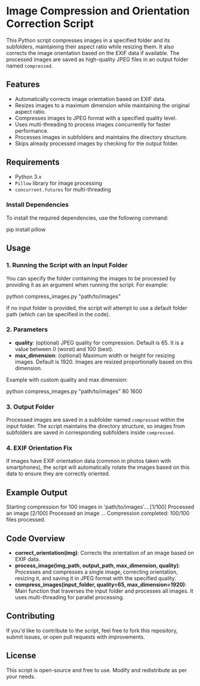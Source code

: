 # Image Compression and Orientation Correction Script

This Python script compresses images in a specified folder and its subfolders, maintaining their aspect ratio while resizing them. It also corrects the image orientation based on the EXIF data if available. The processed images are saved as high-quality JPEG files in an output folder named `compressed`.

## Features

- Automatically corrects image orientation based on EXIF data.
- Resizes images to a maximum dimension while maintaining the original aspect ratio.
- Compresses images to JPEG format with a specified quality level.
- Uses multi-threading to process images concurrently for faster performance.
- Processes images in subfolders and maintains the directory structure.
- Skips already processed images by checking for the output folder.

## Requirements

- Python 3.x
- `Pillow` library for image processing
- `concurrent.futures` for multi-threading

### Install Dependencies

To install the required dependencies, use the following command:

pip install pillow

## Usage

### 1. Running the Script with an Input Folder

You can specify the folder containing the images to be processed by providing it as an argument when running the script. For example:

python compress_images.py "path/to/images"

If no input folder is provided, the script will attempt to use a default folder path (which can be specified in the code).

### 2. Parameters

- **quality**: (optional) JPEG quality for compression. Default is 65. It is a value between 0 (worst) and 100 (best).
- **max_dimension**: (optional) Maximum width or height for resizing images. Default is 1920. Images are resized proportionally based on this dimension.

Example with custom quality and max dimension:

python compress_images.py "path/to/images" 80 1600

### 3. Output Folder

Processed images are saved in a subfolder named `compressed` within the input folder. The script maintains the directory structure, so images from subfolders are saved in corresponding subfolders inside `compressed`.

### 4. EXIF Orientation Fix

If images have EXIF orientation data (common in photos taken with smartphones), the script will automatically rotate the images based on this data to ensure they are correctly oriented.

## Example Output

Starting compression for 100 images in 'path/to/images'...
[1/100] Processed an image
[2/100] Processed an image ...
Compression completed: 100/100 files processed.

## Code Overview

- **correct_orientation(img)**: Corrects the orientation of an image based on EXIF data.
- **process_image(img_path, output_path, max_dimension, quality)**: Processes and compresses a single image, correcting orientation, resizing it, and saving it in JPEG format with the specified quality.
- **compress_images(input_folder, quality=65, max_dimension=1920)**: Main function that traverses the input folder and processes all images. It uses multi-threading for parallel processing.

## Contributing

If you'd like to contribute to the script, feel free to fork this repository, submit issues, or open pull requests with improvements.

## License

This script is open-source and free to use. Modify and redistribute as per your needs.
